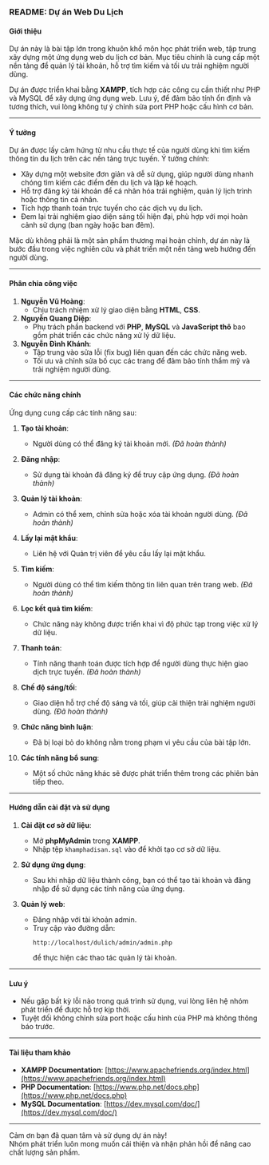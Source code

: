 ### README: Dự án Web Du Lịch  

#### Giới thiệu  
Dự án này là bài tập lớn trong khuôn khổ môn học phát triển web, tập trung xây dựng một ứng dụng web du lịch cơ bản. Mục tiêu chính là cung cấp một nền tảng để quản lý tài khoản, hỗ trợ tìm kiếm và tối ưu trải nghiệm người dùng.  

Dự án được triển khai bằng **XAMPP**, tích hợp các công cụ cần thiết như PHP và MySQL để xây dựng ứng dụng web. Lưu ý, để đảm bảo tính ổn định và tương thích, vui lòng không tự ý chỉnh sửa port PHP hoặc cấu hình cơ bản.  

---

#### Ý tưởng  
Dự án được lấy cảm hứng từ nhu cầu thực tế của người dùng khi tìm kiếm thông tin du lịch trên các nền tảng trực tuyến. Ý tưởng chính:  

- Xây dựng một website đơn giản và dễ sử dụng, giúp người dùng nhanh chóng tìm kiếm các điểm đến du lịch và lập kế hoạch.  
- Hỗ trợ đăng ký tài khoản để cá nhân hóa trải nghiệm, quản lý lịch trình hoặc thông tin cá nhân.  
- Tích hợp thanh toán trực tuyến cho các dịch vụ du lịch.  
- Đem lại trải nghiệm giao diện sáng tối hiện đại, phù hợp với mọi hoàn cảnh sử dụng (ban ngày hoặc ban đêm).  

Mặc dù không phải là một sản phẩm thương mại hoàn chỉnh, dự án này là bước đầu trong việc nghiên cứu và phát triển một nền tảng web hướng đến người dùng.  

---

#### Phân chia công việc  

1. **Nguyễn Vũ Hoàng**:  
   - Chịu trách nhiệm xử lý giao diện bằng **HTML**, **CSS**.  
2. **Nguyễn Quang Diệp**:  
   - Phụ trách phần backend với **PHP**, **MySQL** và **JavaScript thô** bao gồm phát triển các chức năng xử lý dữ liệu.  
3. **Nguyễn Đình Khánh**:  
   - Tập trung vào sửa lỗi (fix bug) liên quan đến các chức năng web.  
   - Tối ưu và chỉnh sửa bố cục các trang để đảm bảo tính thẩm mỹ và trải nghiệm người dùng.  

---

#### Các chức năng chính  

Ứng dụng cung cấp các tính năng sau:  

1. **Tạo tài khoản**:  
   - Người dùng có thể đăng ký tài khoản mới. *(Đã hoàn thành)*  

2. **Đăng nhập**:  
   - Sử dụng tài khoản đã đăng ký để truy cập ứng dụng. *(Đã hoàn thành)*  

3. **Quản lý tài khoản**:  
   - Admin có thể xem, chỉnh sửa hoặc xóa tài khoản người dùng. *(Đã hoàn thành)*  

4. **Lấy lại mật khẩu**:  
   - Liên hệ với Quản trị viên để yêu cầu lấy lại mật khẩu.  

5. **Tìm kiếm**:  
   - Người dùng có thể tìm kiếm thông tin liên quan trên trang web. *(Đã hoàn thành)*  

6. **Lọc kết quả tìm kiếm**:  
   - Chức năng này không được triển khai vì độ phức tạp trong việc xử lý dữ liệu. 

7. **Thanh toán**:  
   - Tính năng thanh toán được tích hợp để người dùng thực hiện giao dịch trực tuyến. *(Đã hoàn thành)*  

8. **Chế độ sáng/tối**:  
   - Giao diện hỗ trợ chế độ sáng và tối, giúp cải thiện trải nghiệm người dùng. *(Đã hoàn thành)*  

9. **Chức năng bình luận**:  
   - Đã bị loại bỏ do không nằm trong phạm vi yêu cầu của bài tập lớn.  

10. **Các tính năng bổ sung**:  
    - Một số chức năng khác sẽ được phát triển thêm trong các phiên bản tiếp theo.  

---

#### Hướng dẫn cài đặt và sử dụng  

1. **Cài đặt cơ sở dữ liệu**:  
   - Mở **phpMyAdmin** trong **XAMPP**.  
   - Nhập tệp `khamphadisan.sql` vào để khởi tạo cơ sở dữ liệu.  

2. **Sử dụng ứng dụng**:  
   - Sau khi nhập dữ liệu thành công, bạn có thể tạo tài khoản và đăng nhập để sử dụng các tính năng của ứng dụng.  

3. **Quản lý web**:  
   - Đăng nhập với tài khoản admin.  
   - Truy cập vào đường dẫn:  
     ```
     http://localhost/dulich/admin/admin.php
     ```  
     để thực hiện các thao tác quản lý tài khoản.  

---

#### Lưu ý  

- Nếu gặp bất kỳ lỗi nào trong quá trình sử dụng, vui lòng liên hệ nhóm phát triển để được hỗ trợ kịp thời.  
- Tuyệt đối không chỉnh sửa port hoặc cấu hình của PHP mà không thông báo trước.  

---

#### Tài liệu tham khảo  
- **XAMPP Documentation**: [https://www.apachefriends.org/index.html](https://www.apachefriends.org/index.html)  
- **PHP Documentation**: [https://www.php.net/docs.php](https://www.php.net/docs.php)  
- **MySQL Documentation**: [https://dev.mysql.com/doc/](https://dev.mysql.com/doc/)  

---

Cảm ơn bạn đã quan tâm và sử dụng dự án này!  
Nhóm phát triển luôn mong muốn cải thiện và nhận phản hồi để nâng cao chất lượng sản phẩm.  